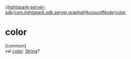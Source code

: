 //[lightspark-server-sdk](../../../index.md)/[com.lightspark.sdk.server.graphql](../index.md)/[AccountNode](index.md)/[color](color.md)

# color

[common]\
val [color](color.md): [String](https://kotlinlang.org/api/latest/jvm/stdlib/kotlin/-string/index.html)?

